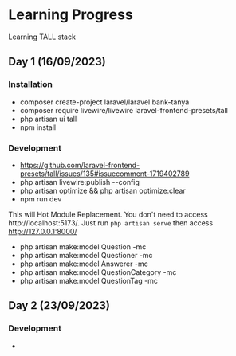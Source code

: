 # Learning Progress

Learning TALL stack

## Day 1 (16/09/2023)

### Installation

- composer create-project laravel/laravel bank-tanya
- composer require livewire/livewire laravel-frontend-presets/tall
- php artisan ui tall
- npm install

### Development

- https://github.com/laravel-frontend-presets/tall/issues/135#issuecomment-1719402789
- php artisan livewire:publish --config
- php artisan optimize && php artisan optimize:clear
- npm run dev

This will Hot Module Replacement. You don't need to access http://localhost:5173/. Just run `php artisan serve` then access http://127.0.0.1:8000/

- php artisan make:model Question -mc
- php artisan make:model Questioner -mc
- php artisan make:model Answerer -mc
- php artisan make:model QuestionCategory -mc
- php artisan make:model QuestionTag -mc

## Day 2 (23/09/2023)

### Development

- 
